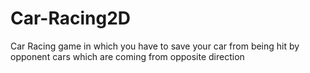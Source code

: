 # Car-Racing2D
Car Racing game in which you have to save your car from being hit by opponent cars which are coming from opposite direction
